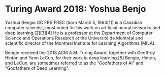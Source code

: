 # Turing Award 2018: Yoshua Benjo
Yoshua Bengio OC FRS FRSC (born March 5, 1964[1]) is a Canadian computer scientist, most noted for his work on artificial neural networks and deep learning.[2][3][4] He is a professor at the Department of Computer Science and Operations Research at the Université de Montréal and scientific director of the Montreal Institute for Learning Algorithms (MILA).

Bengio received the 2018 ACM A.M. Turing Award, together with Geoffrey Hinton and Yann LeCun, for their work in deep learning.[5] Bengio, Hinton, and LeCun, are sometimes referred to as the "Godfathers of AI" and "Godfathers of Deep Learning".